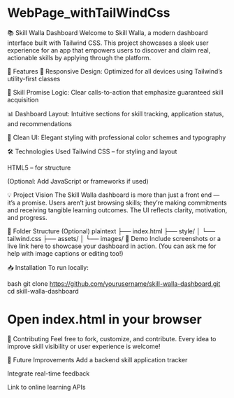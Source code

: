 ﻿# WebPage_withTailWindCss
📚 Skill Walla Dashboard
Welcome to Skill Walla, a modern dashboard interface built with Tailwind CSS. This project showcases a sleek user experience for an app that empowers users to discover and claim real, actionable skills by applying through the platform.

🚀 Features
🔹 Responsive Design: Optimized for all devices using Tailwind’s utility-first classes

🧠 Skill Promise Logic: Clear calls-to-action that emphasize guaranteed skill acquisition

📊 Dashboard Layout: Intuitive sections for skill tracking, application status, and recommendations

🎨 Clean UI: Elegant styling with professional color schemes and typography

🛠️ Technologies Used
Tailwind CSS – for styling and layout

HTML5 – for structure

(Optional: Add JavaScript or frameworks if used)

💡 Project Vision
The Skill Walla dashboard is more than just a front end — it’s a promise. Users aren’t just browsing skills; they’re making commitments and receiving tangible learning outcomes. The UI reflects clarity, motivation, and progress.

📁 Folder Structure (Optional)
plaintext
├── index.html
├── style/
│   └── tailwind.css
├── assets/
│   └── images/
📸 Demo
Include screenshots or a live link here to showcase your dashboard in action. (You can ask me for help with image captions or editing too!)

📥 Installation
To run locally:

bash
git clone https://github.com/yourusername/skill-walla-dashboard.git
cd skill-walla-dashboard
# Open index.html in your browser
🤝 Contributing
Feel free to fork, customize, and contribute. Every idea to improve skill visibility or user experience is welcome!

📌 Future Improvements
Add a backend skill application tracker

Integrate real-time feedback

Link to online learning APIs
